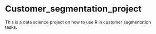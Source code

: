 # Customer_segmentation_project
This is a data science project on how to use R in customer segmentation tasks.
